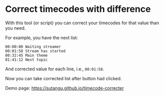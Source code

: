 # Correct timecodes with difference

With this tool (or script) you can correct your timecodes for that value than you need.

For example, you have the next list:

```text
00:00:00 Waiting streamer
00:01:58 Stream has started
00:32:45 Main theme
01:41:12 Next topic
```

And corrected value for each line, i.e., `00:01:58`.

Now you can take corrected list after button had clicked.

Demo page: https://sutangu.github.io/timecode-correcter
